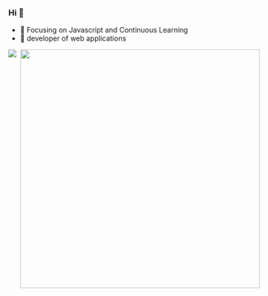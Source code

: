 
### Hi 👋

- :orange_book: Focusing on Javascript and Continuous Learning
- :hammer: developer of web applications

<img align="left" src="https://github-readme-stats.vercel.app/api/top-langs/?layout=compact&username=Dreams-d"/>
<img align="right" src="https://github-readme-stats.vercel.app/api?username=Dreams-d&show_icons=true&icon_color=CE1D2D&text_color=718096&bg_color=ffffff&hide_title=true" width="480"/>
